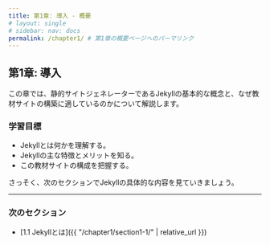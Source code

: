 ```yaml
---
title: 第1章: 導入 - 概要
# layout: single
# sidebar: nav: docs
permalink: /chapter1/ # 第1章の概要ページへのパーマリンク
---
```


## 第1章: 導入

この章では、静的サイトジェネレーターであるJekyllの基本的な概念と、なぜ教材サイトの構築に適しているのかについて解説します。

### 学習目標

* Jekyllとは何かを理解する。
* Jekyllの主な特徴とメリットを知る。
* この教材サイトの構成を把握する。

さっそく、次のセクションでJekyllの具体的な内容を見ていきましょう。

---

### 次のセクション

* [1.1 Jekyllとは]({{ "/chapter1/section1-1/" | relative_url }})